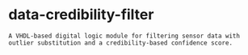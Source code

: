 # data-credibility-filter
    A VHDL-based digital logic module for filtering sensor data with outlier substitution and a credibility-based confidence score.
